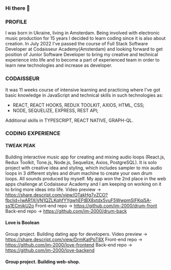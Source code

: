 ### Hi there 👋

### PROFILE
I was born in Ukraine, living in Amsterdam. Being involved with electronic music production for 15 years I decided to learn coding since it is also about creation. In July 2022 I've passed the course of Full Stack Software Developer at Codaisseur Academy(Amsterdam) and looking forward to get position of Junior Software Developer to bring my creative and technical experience into life and to become a part of experienced team in order to learn new technologies and increase as developer. 

### CODAISSEUR
It was 11 weeks course of intensive learning and practicing where I've got basic knowledge in JavaScript and technical skills in such 
technologies as:

- REACT, REACT HOOKS, REDUX TOOLKIT, AXIOS, HTML, CSS;
- NODE, SEQUELIZE, EXPRESS, REST API;

Additional skills in TYPESCRIPT, REACT NATIVE, GRAPH-QL.

### CODING EXPERIENCE

#### TWEAK PEAK
Building interactive music app for creating and mixing audio loops (React.js, Redux Toolkit, Tone.js, Node.js, Sequelize, Axios, PostgreSQL). It is solo project with creative idea and styling, which includes sampler to mix audio loops in 3 different styles and drum machine to create your own drum loops. All sounds produced by myself. My app won the 2nd place in the web apps challenge at Codaisseur Academy and I am keeping on working on it to bring more ideas into life.
Video preview -> 
https://share.descript.com/view/OTakHg7vZCO?fbclid=IwAR1XiVN1QZLKqhfYYgwhEFtBX8xtdx5vuF5WwpmSlFKqj5A-ss1ECmjkU2o
Front-end repo ->
https://github.com/im-2000/drum-front
Back-end repo ->
https://github.com/im-2000/drum-back

#### Love is Boolean
Group project. Building dating app for developers.
Video preview -> 
https://share.descript.com/view/DrmKatPpT8X
Front-end repo ->
https://github.com/im-2000/love-frontend
Back-end repo ->
https://github.com/im-2000/love-backend

#### Group project. Building web-shop.


